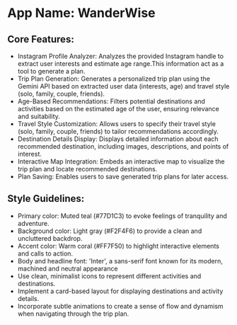 # **App Name**: WanderWise

## Core Features:

- Instagram Profile Analyzer: Analyzes the provided Instagram handle to extract user interests and estimate age range.This information act as a tool to generate a plan.
- Trip Plan Generation: Generates a personalized trip plan using the Gemini API based on extracted user data (interests, age) and travel style (solo, family, couple, friends).
- Age-Based Recommendations: Filters potential destinations and activities based on the estimated age of the user, ensuring relevance and suitability.
- Travel Style Customization: Allows users to specify their travel style (solo, family, couple, friends) to tailor recommendations accordingly.
- Destination Details Display: Displays detailed information about each recommended destination, including images, descriptions, and points of interest.
- Interactive Map Integration: Embeds an interactive map to visualize the trip plan and locate recommended destinations.
- Plan Saving: Enables users to save generated trip plans for later access.

## Style Guidelines:

- Primary color: Muted teal (#77D1C3) to evoke feelings of tranquility and adventure.
- Background color: Light gray (#F2F4F6) to provide a clean and uncluttered backdrop.
- Accent color: Warm coral (#FF7F50) to highlight interactive elements and calls to action.
- Body and headline font: 'Inter', a sans-serif font known for its modern, machined and neutral appearance
- Use clean, minimalist icons to represent different activities and destinations.
- Implement a card-based layout for displaying destinations and activity details.
- Incorporate subtle animations to create a sense of flow and dynamism when navigating through the trip plan.